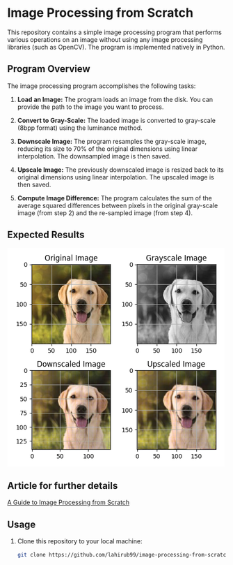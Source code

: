 # Image Processing from Scratch

This repository contains a simple image processing program that performs various operations on an image without using any image processing libraries (such as OpenCV). The program is implemented natively in Python.

## Program Overview

The image processing program accomplishes the following tasks:

1. **Load an Image:** The program loads an image from the disk. You can provide the path to the image you want to process.

2. **Convert to Gray-Scale:** The loaded image is converted to gray-scale (8bpp format) using the luminance method.

3. **Downscale Image:** The program resamples the gray-scale image, reducing its size to 70% of the original dimensions using linear interpolation. The downsampled image is then saved.

4. **Upscale Image:** The previously downscaled image is resized back to its original dimensions using linear interpolation. The upscaled image is then saved.

5. **Compute Image Difference:** The program calculates the sum of the average squared differences between pixels in the original gray-scale image (from step 2) and the re-sampled image (from step 4).


## Expected Results

![Outputs](Figure_1.png)


## Article for further details

[A Guide to Image Processing from Scratch](https://medium.com/@lahiru.19/a-guide-to-image-processing-from-scratch-7a6a413fb682)


## Usage

1. Clone this repository to your local machine:

   ```bash
   git clone https://github.com/lahirub99/image-processing-from-scratch.git
